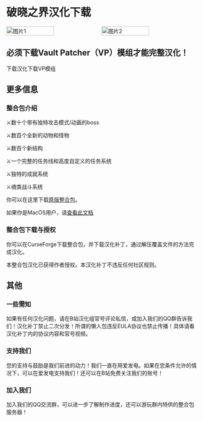 # 破晓之界汉化下载
<div style="display: flex">
  <img src="https://media.forgecdn.net/attachments/634/417/fire-giant.png" style="width:50%" alt="图片1">
  <img src="https://s1.ax1x.com/2023/07/22/pCqigqU.jpg" style="width:50%" alt="图片2">
</div>

## 必须下载Vault Patcher（VP）模组才能完整汉化！

<div style="display: flex;">
  <ButtonComponent link="https://vmhanhuazu.lanzouo.com/s/DawnCraft-VMct">下载汉化</ButtonComponent>
  <ButtonComponent buttonClass='button2' link="https://mediafilez.forgecdn.net/files/5095/219/vaultpatcher-all-1.4.0%2B1.jar">下载VP模组</ButtonComponent>
</div>


## 更多信息
### 整合包介绍

⚔️数十个带有独特攻击模式/动画的boss

⚔️数百个全新的动物和怪物

⚔️数百个新结构

⚔️一个完整的任务线和高度自定义的任务系统

⚔️独特的成就系统

⚔️魂类战斗系统

你可以在这里下载[原版整合包](https://www.curseforge.com/minecraft/modpacks/dawn-craft)。

如果你是MacOS用户，请[查看此文档](https://vmhanhuazu.lanzouo.com/Dawncraft-mac)

### 整合包下载与授权
你可以在CurseForge下载整合包，并下载汉化补丁，通过解压覆盖文件的方法完成汉化。

本整合包汉化已获得作者授权。本汉化补丁不违反任何社区规则。

## 其他
### 一些需知
如果有任何汉化问题，请在B站汉化组官号评论私信，或加入我们的QQ群告诉我们！汉化补丁禁止二次分发！所谓的懒人包违反EULA协议也禁止传播！具体请看汉化补丁内的协议内容和官号视频。

### 支持我们
您的支持与鼓励是我们前进的动力！我们一直在用爱发电。如果在您条件允许的情况下，可以在爱发电支持我们！还可以在B站免费关注我们的账号！

### 加入我们
加入我们的QQ交流群，可以进一步了解制作进度，还可以游玩群内特供的整合包服务器！